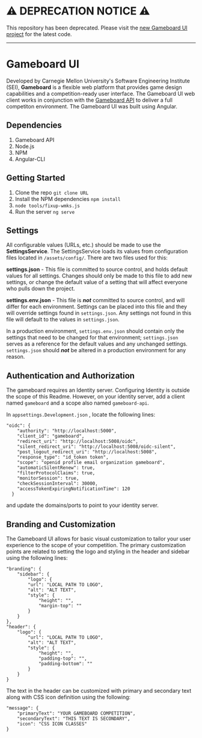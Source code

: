 # ⚠️ DEPRECATION NOTICE ⚠️

This repository has been deprecated. Please visit the [new Gameboard UI project](https://github.com/cmu-sei/gameboard-ui) for the latest code.

---

# Gameboard UI

Developed by Carnegie Mellon University's Software Engineering Institute (SEI), **Gameboard** is a flexible web platform that provides game design capabilities and a competition-ready user interface. The Gameboard UI web client works in conjunction with the [Gameboard API](https://github.com/cmu-sei/gameboard-v2) to deliver a full competiton environment. The Gameboard UI was built using Angular.

## Dependencies
1. Gameboard API
2. Node.js
3. NPM
4. Angular-CLI

## Getting Started
1. Clone the repo `git clone URL`
2. Install the NPM dependencies `npm install`
3. `node tools/fixup-wmks.js`
4. Run the server `ng serve`

## Settings
All configurable values (URLs, etc.) should be made to use the **SettingsService**. The SettingsService loads its values from configuration files located in `/assets/config/`. There are two files used for this:

**settings.json** - This file is committed to source control, and holds default values for all settings. Changes should only be made to this file to add new settings, or change the default value of a setting that will affect everyone who pulls down the project.

**settings.env.json** - This file is ***not*** committed to source control, and will differ for each environment. Settings can be placed into this file and they will override settings found in `settings.json`. Any settings not found in this file will default to the values in `settings.json`. 

In a production environment, `settings.env.json` should contain only the settings that need to be changed for that environment; `settings.json` serves as a reference for the default values and any unchanged settings. `settings.json` should ***not*** be altered in a production environment for any reason.

## Authentication and Authorization
The gameboard requires an Identity server. Configuring Identity is outside the scope of this Readme. However, on your identity server, add a client named `gameboard` and a scope also named `gameboard-api`.

In `appsettings.Development.json` , locate the following lines:

    "oidc": {
        "authority": "http://localhost:5000",
        "client_id": "gameboard",
        "redirect_uri": "http://localhost:5008/oidc",
        "silent_redirect_uri": "http://localhost:5008/oidc-silent",
        "post_logout_redirect_uri": "http://localhost:5008",
        "response_type": "id_token token",
        "scope": "openid profile email organization gameboard",
        "automaticSilentRenew": true,
        "filterProtocolClaims": true,
        "monitorSession": true,
        "checkSessionInterval": 30000,
        "accessTokenExpiringNotificationTime": 120
      }

and update the domains/ports to point to your identity server.

## Branding and Customization
The Gameboard UI allows for basic visual customization to tailor your user experience to the scope of your competition. The primary customization points are related to setting the logo and styling in the header and sidebar using the following lines:

    "branding": {
        "sidebar": {
            "logo": {
            "url": "LOCAL PATH TO LOGO",
            "alt": "ALT TEXT",
            "style": {
                "height": "",
                "margin-top": ""
            }
        }
    },
    "header": {
        "logo": {
            "url": "LOCAL PATH TO LOGO",
            "alt": "ALT TEXT",
            "style": {
                "height": "",
                "padding-top": "",
                "padding-bottom": ""
            }
        }
    }

The text in the header can be customized with primary and secondary text along with CSS icon definition using the following:

    "message": {
        "primaryText": "YOUR GAMEBOARD COMPETITION",
        "secondaryText": "THIS TEXT IS SECONDARY",
        "icon": "CSS ICON CLASSES"
    }

